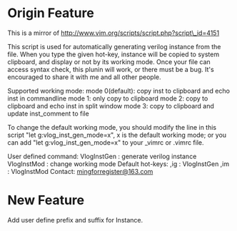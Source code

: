 # Origin Feature

This is a mirror of http://www.vim.org/scripts/script.php?script\_id=4151

This script is used for automatically generating verilog instance from the file. When you type the given hot-key, instance will be copied to system clipboard, and display or not by  its working mode. Once your file can access syntax check, this plunin will work, or there must be a bug. It's encouraged to share it with me and all other people.

Supported working mode:
    mode 0(default): 
        copy inst to clipboard and echo inst in commandline
    mode 1:
        only copy to clipboard
    mode 2:
        copy to clipboard and echo inst in split window
    mode 3:
        copy to clipboard and update inst\_comment to file
    
  To change the default working mode, you should modify the line in this script "let g:vlog\_inst\_gen\_mode=x", x is the default working mode; or you can add  "let g:vlog\_inst\_gen\_mode=x" to your \_vimrc or .vimrc file.

User defined command:
        VlogInstGen : generate verilog instance
        VlogInstMod : change working mode
Default hot-keys:
        ,ig         : VlogInstGen
        ,im        : VlogInstMod
Contact:
        mingforregister@163.com

# New Feature

Add user define prefix and suffix for Instance. 

